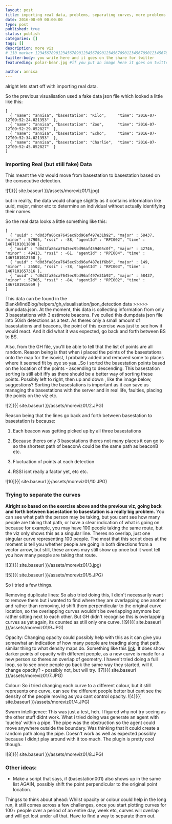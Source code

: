 ```yaml
---
layout: post
title: importing real data, problems, separating curves, more problems
date: 2016-08-09 00:00:00
type: post
published: true
status: publish
categories: []
tags: []
description: more viz
# 110 marker 1234567890123456789012345678901234567890123456789012345678901234567890123456789012345678901234567890123456789
twitter-body: you write here and it goes on the share for twitter
featuredimg: polar-bear.jpg #if you put an image here it goes on twitter too

author: annisa
---
```


alright lets start off with importing real data.

So the previous visualisation used a fake data json file which looked a little like this:

~~~
[
  { "name": "annisa", "basestation": "Kilo",     "time": "2016-07-12T09:52:24.021353"  },
  { "name": "annisa", "basestation": "Zoo",      "time": "2016-07-12T09:52:29.852827"  },
  { "name": "annisa", "basestation": "Echo",     "time": "2016-07-12T09:52:34.021353"  },
  { "name": "annisa", "basestation": "Charlie",  "time": "2016-07-12T09:52:45.852827"  }
]
~~~

### Importing Real (but still fake) Data

This meant the viz would move from basestation to basestation based on the consecutive detection. 

![1]({{ site.baseurl }}/assets/moreviz01/1.jpg) 

but in reality, the data would change slightly as it contains information like uuid, major, minor etc to determine an individual without actually identifying their names. 

So the real data looks a little something like this:

~~~
[
  { "uuid" : "d0d3fa86ca7645ec9bd96af497e31b92", "major" : 58437, "minor" : 57905, "rssi" : -88, "agentId" : "RPI002", "time" : 1467101011808 },
  { "uuid" : "d0d3fa86ca7645ec9bd96af459405c0f", "major" : 42746, "minor" : 49413, "rssi" : -61, "agentId" : "RPI004", "time" : 1467101012758 },
  { "uuid" : "d0d3fa86ca7645ec9bd96af487e1f6b6", "major" : 149,   "minor" : 25502, "rssi" : -78, "agentId" : "RPI003", "time" : 1467101657316 },
  { "uuid" : "d0d3fa86ca7645ec9bd96af497e31b92", "major" : 58437, "minor" : 57905, "rssi" : -84, "agentId" : "RPI002", "time" : 1467101915059 }
]
~~~

This data can be found in the BlankMindBlog/helpers/gh_visualisation/json_detection data >>>>> dumpdata.json. At the moment, this data is collecting information from only 3 basestations with 3 estimote beacons. I've culled this dumpdata json file into 50ish detections as a test. As theres only a small amount of basestations and beacons, the point of this exercise was just to see how it would react. And it did what it was expected, go back and forth between BS to BS.

Also, from the GH file, you'll be able to tell that the list of points are all random. Reason being is that when i placed the points of the basestations onto the map for the isovist, I probably added and removed some to places where it seemed fit by eye so yaa...So i sorted the basestation points based on the location of the points - ascending to descending. This basestation sorting is still abit iffy as there should be a better way of sorting these points. Possibly left to right, then up and down , like the image below, suggestions? Sorting the basestations is important as it can save us managing the basestations with the server and in real life, faulties, placing the points on the viz etc. 

![2]({{ site.baseurl }}/assets/moreviz01/2.JPG)

Reason being that the lines go back and forth between basestation to basestation is because:

1. Each beacon was getting picked up by all three basestations

2. Because theres only 3 basestations theres not many places it can go to so the shortest path of beaconA could be the same path as beaconB etc.

3. Fluctuation of points at each detection

4. RSSI isnt really a factor yet, etc etc. 

![10]({{ site.baseurl }}/assets/moreviz01/10.JPG)

### Trying to separate the curves
<b>Alright so based on the exercise above and the previous viz, going back and forth between basestation to basestation is a really big problem.</b> You can see what path the person may be taking, but you cant see how many people are taking that path, or have a clear indication of what is going on because for example, you may have 100 people taking the same route, but the viz only shows this as a singular line. Theres no overlap, just one singular curve representing 100 people. The most that this script does at the moment is tell you whether people are going in both directions from a vector arrow, but still, these arrows may still show up once but it wont tell you how many people are taking that route. 

![3]({{ site.baseurl }}/assets/moreviz01/3.jpg)

![5]({{ site.baseurl }}/assets/moreviz01/5.JPG)

So i tried a few things.

Removing duplicate lines:
So also tried doing this, I didn't necessarily want to remove them but i wanted to find where they are overlapping one another and rather than removing, id shift them perpendicular to the original curve location, so the overlapping curves wouldn't be overlapping anymore but rather sitting next to each other. But GH didn't recognise this is overlapping curves as yet again, its counted as still only one curve. 
![9]({{ site.baseurl }}/assets/moreviz01/9.JPG)

Opacity:
Changing opacity could possibly help with this as it can give you somewhat an indication of how many people are treading along that path. similar thing to what density maps do. Something like this [link](http://3.bp.blogspot.com/-c1gS1YIJDpw/VL5oNJJWePI/AAAAAAAADFY/nhCNtpVOgJ4/s1600/mt_map_033.PNG). It does show darker points of opacity with different people, as a new curve is made for a new person so theres an overlap of geometry. I haven't tried doing a full loop, so to see once people go back the same way they started, will it change opacity? - possibly not, but will try.
![7]({{ site.baseurl }}/assets/moreviz01/7.JPG)

Colour:
So i tried changing each curve to a different colour, but it still represents one curve, can see the different people better but cant see the density of the people moving as you cant control opacity.
![4]({{ site.baseurl }}/assets/moreviz01/4.JPG)

Swarm intelligence:
This was just a test, heh. I figured why not try seeing as the other stuff didnt work. What i tried doing was generate an agent with 'quelea' within a pipe. The pipe was the obstruction so the agent could move anywhere outside the boundary. Was thinking that it could create a random path along the pipe. Doesn't work as well as expected possibly because I didn;t play around with it too much. The plugin is pretty cool though.

![8]({{ site.baseurl }}/assets/moreviz01/8.JPG)

### Other ideas:

* Make a script that says, if (basestation001) also shows up in the same list AGAIN, possibly shift the point perpendicular to the original point location.

Thingss to think about ahead:
Whilst opacity or colour could help in the long run, it still comes across a few challenges, once you start plotting curves for 100+ people over a period of an entire day, week etc, curves will overlap and will get lost under all that. Have to find a way to separate them out.
